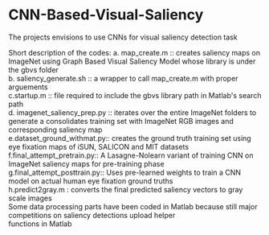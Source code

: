 # CNN-Based-Visual-Saliency
The projects envisions to use CNNs for visual saliency detection task

Short description of the codes:
a. map_create.m :: creates saliency maps on ImageNet using Graph Based Visual Saliency Model whose library is under the gbvs folder  
b. saliency_generate.sh :: a wrapper to call map_create.m with proper arguements  
c.startup.m :: file required to include the gbvs library path in Matlab's search path  
d. imagenet_saliency_prep.py :: iterates over the entire ImageNet folders to generate a consolidates training set with ImageNet RGB images and corresponding saliency map  
e.dataset_ground_withmat.py:: creates the ground truth training set using eye fixation maps of iSUN, SALICON and MIT datasets  
f.final_attempt_pretrain.py:: A Lasagne-Nolearn variant of training CNN on ImageNet saliency maps for pre-training phase  
g.final_attempt_posttrain.py:: Uses pre-learned weights to train a CNN model on actual human eye fixation ground truths  
h.predict2gray.m : converts the final predicted saliency vectors to gray scale images  
Some data processing parts have been coded in Matlab because still major competitions on saliency detections upload helper   
functions in Matlab

